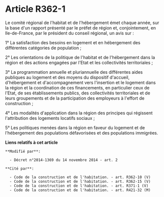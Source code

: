 # Article R362-1

Le comité régional de l'habitat et de l'hébergement émet chaque année, sur la base d'un rapport présenté par le préfet de
région et, conjointement, en Ile-de-France, par le président du conseil régional, un avis sur :

1° La satisfaction des besoins en logement et en hébergement des différentes catégories de population ;

2° Les orientations de la politique de l'habitat et de l'hébergement dans la région et des actions engagées par l'Etat et les
collectivités territoriales ;

3° La programmation annuelle et pluriannuelle des différentes aides publiques au logement et des moyens du dispositif
d'accueil, d'hébergement et d'accompagnement vers l'insertion et le logement dans la région et la coordination de ces
financements, en particulier ceux de l'Etat, de ses établissements publics, des collectivités territoriales et de leurs
groupements et de la participation des employeurs à l'effort de construction ;

4° Les modalités d'application dans la région des principes qui régissent l'attribution des logements locatifs sociaux ;

5° Les politiques menées dans la région en faveur du logement et de l'hébergement des populations défavorisées et des
populations immigrées.

**Liens relatifs à cet article**

	**Modifié par**:

	  - Décret n°2014-1369 du 14 novembre 2014 - art. 2

	**Cité par**:

	  - Code de la construction et de l'habitation. - art. R362-10 (V)
	  - Code de la construction et de l'habitation. - art. R362-15 (V)
	  - Code de la construction et de l'habitation. - art. R371-1 (V)
	  - Code de la construction et de l'habitation. - art. R421-32 (M)
